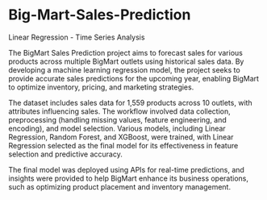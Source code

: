 # Big-Mart-Sales-Prediction
Linear Regression - Time Series Analysis

The BigMart Sales Prediction project aims to forecast sales for various products across multiple BigMart outlets using historical sales data. By developing a machine learning regression model, the project seeks to provide accurate sales predictions for the upcoming year, enabling BigMart to optimize inventory, pricing, and marketing strategies.

The dataset includes sales data for 1,559 products across 10 outlets, with attributes influencing sales. The workflow involved data collection, preprocessing (handling missing values, feature engineering, and encoding), and model selection. Various models, including Linear Regression, Random Forest, and XGBoost, were trained, with Linear Regression selected as the final model for its effectiveness in feature selection and predictive accuracy.

The final model was deployed using APIs for real-time predictions, and insights were provided to help BigMart enhance its business operations, such as optimizing product placement and inventory management.
